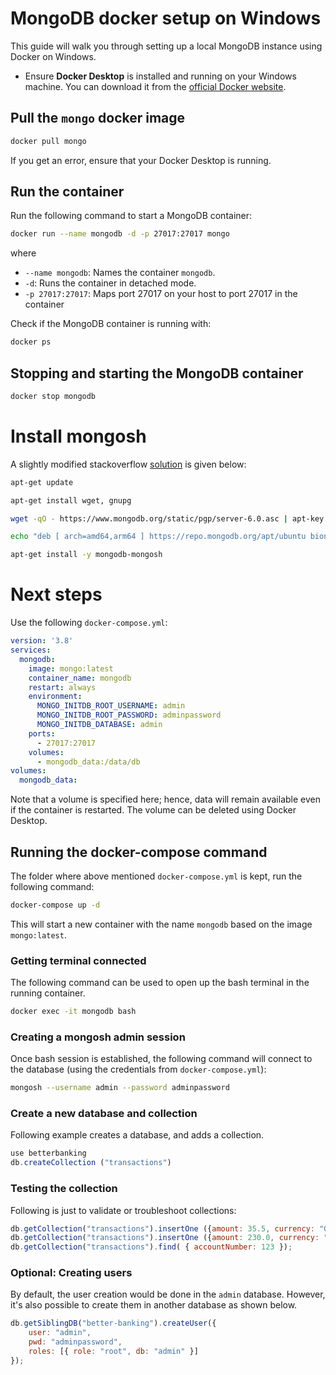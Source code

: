 # MongoDB docker setup on Windows

This guide will walk you through setting up a local MongoDB instance using Docker on Windows.

- Ensure **Docker Desktop** is installed and running on your Windows machine. You can download it from the [official Docker website](https://www.docker.com/products/docker-desktop).

## Pull the `mongo` docker image

```sh
docker pull mongo
```

If you get an error, ensure that your Docker Desktop is running.


## Run the container

Run the following command to start a MongoDB container:
```sh
docker run --name mongodb -d -p 27017:27017 mongo
```

where
 - `--name mongodb`: Names the container `mongodb`.
 - `-d`: Runs the container in detached mode.
 - `-p 27017:27017`: Maps port 27017 on your host to port 27017 in the container

Check if the MongoDB container is running with:

```sh
docker ps
```

## Stopping and starting the MongoDB container

```sh
docker stop mongodb
```

# Install mongosh

A slightly modified stackoverflow [solution](https://stackoverflow.com/questions/74883695/how-to-install-mongoshell-of-mongodb-4-4-0-image-in-docker-container) is given below:

```bash
apt-get update

apt-get install wget, gnupg

wget -qO - https://www.mongodb.org/static/pgp/server-6.0.asc | apt-key add -

echo "deb [ arch=amd64,arm64 ] https://repo.mongodb.org/apt/ubuntu bionic/mongodb-org/6.0 multiverse" | tee /etc/apt/sources.list.d/mongodb-org-6.0.list

apt-get install -y mongodb-mongosh
```


# Next steps

Use the following `docker-compose.yml`:

```yml
version: '3.8'
services:
  mongodb:
    image: mongo:latest
    container_name: mongodb
    restart: always
    environment:
      MONGO_INITDB_ROOT_USERNAME: admin
      MONGO_INITDB_ROOT_PASSWORD: adminpassword
      MONGO_INITDB_DATABASE: admin
    ports:
      - 27017:27017
    volumes:
      - mongodb_data:/data/db
volumes:
  mongodb_data:
```

Note that a volume is specified here; hence, data will remain available even if the container is restarted. The volume can be deleted using Docker Desktop.

## Running the docker-compose command

The folder where above mentioned `docker-compose.yml` is kept, run the following command:

```sh
docker-compose up -d
```

This will start a new container with the name `mongodb` based on the image `mongo:latest`.

### Getting terminal connected

The following command can be used to open up the bash terminal in the running container.

```sh
docker exec -it mongodb bash
```

### Creating a mongosh admin session

Once bash session is established, the following command will connect to the database (using the credentials from `docker-compose.yml`):

```sh
mongosh --username admin --password adminpassword
```

### Create a new database and collection

Following example creates a database, and adds a collection.

```js
use betterbanking
db.createCollection ("transactions")
```

### Testing the collection

Following is just to validate or troubleshoot collections:

```js
db.getCollection("transactions").insertOne ({amount: 35.5, currency: "GBP", accountNumber: 123});
db.getCollection("transactions").insertOne ({amount: 230.0, currency: "GBP", accountNumber: 123});
db.getCollection("transactions").find( { accountNumber: 123 });
```

### Optional: Creating users

By default, the user creation would be done in the `admin` database. However, it's also possible to create them in another database as shown below.

```js
db.getSiblingDB("better-banking").createUser({
    user: "admin",
    pwd: "adminpassword",
    roles: [{ role: "root", db: "admin" }]
});
```